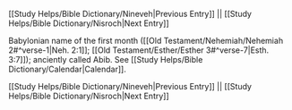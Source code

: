 [[Study Helps/Bible Dictionary/Nineveh|Previous Entry]]  ||  [[Study Helps/Bible Dictionary/Nisroch|Next Entry]]

 Babylonian name of the first month ([[Old Testament/Nehemiah/Nehemiah 2#^verse-1|Neh. 2:1]]; [[Old Testament/Esther/Esther 3#^verse-7|Esth. 3:7]]); anciently called Abib. See [[Study Helps/Bible Dictionary/Calendar|Calendar]].

[[Study Helps/Bible Dictionary/Nineveh|Previous Entry]]  ||  [[Study Helps/Bible Dictionary/Nisroch|Next Entry]]